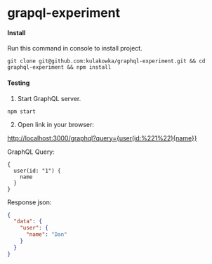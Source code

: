 # grapql-experiment

#### Install

Run this command in console to install project.
```
git clone git@github.com:kulakowka/graphql-experiment.git && cd graphql-experiment && npm install
```

#### Testing

1. Start GraphQL server.

```
npm start
```

2. Open link in your browser: 
    
[http://localhost:3000/graphql?query={user(id:%221%22){name}}](http://localhost:3000/graphql?query={user(id:%221%22){name}})

GraphQL Query:
```
{
  user(id: "1") {
    name
  }
}
```

Response json:
```json
{
  "data": {
    "user": {
      "name": "Dan"
    }
  }
}
```